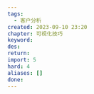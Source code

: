 ```yaml
---
tags:
  - 客户分析
created: 2023-09-10 23:20
chapter: 可视化技巧
keyword: 
des: 
return: 
import: 5
hard: 4
aliases: []
done:
---
```

